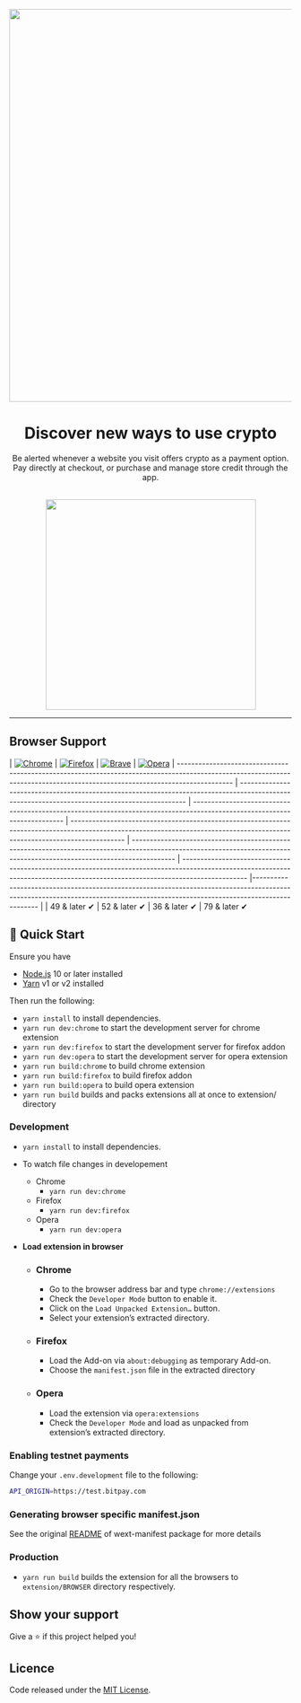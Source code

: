 <p align="center">
  <img width="700" src="https://bitpay.com/assets/extension-banner.png" />
</p>
<h1 align="center">
  Discover new ways to use crypto
</h1>
<p align="center">
  Be alerted whenever a website you visit offers crypto as a payment option.
  Pay directly at checkout, or purchase and manage store credit through the app.<br/><br/>
</p>
<p align="center">
  <img width="375" src="https://bitpay.com/img/demos/extension-demo-short.gif" />
</p>

<hr />

## Browser Support

| [![Chrome](https://raw.github.com/alrra/browser-logos/master/src/chrome/chrome_48x48.png)](https://chrome.google.com/webstore/detail/pay-with-bitpay/jkjgekcefbkpogohigkgooodolhdgcda) | [![Firefox](https://raw.github.com/alrra/browser-logos/master/src/firefox/firefox_48x48.png)](https://addons.mozilla.org/en-US/firefox/addon/pay-with-bitpay/) | [![Brave](https://raw.github.com/alrra/browser-logos/master/src/brave/brave_48x48.png)](https://chrome.google.com/webstore/detail/pay-with-bitpay/jkjgekcefbkpogohigkgooodolhdgcda) | [![Opera](https://raw.github.com/alrra/browser-logos/master/src/opera/opera_48x48.png)](https://addons.opera.com/en/extensions/details/pay-with-bitpay/) |
--------------------------------------------------------------------------------------------------------------------------------------------------------------------------- | --------------------------------------------------------------------------------------------------------------------------------------------- | ------------------------------------------------------------------------------------------------------------------------ | --------------------------------------------------------------------------------------------------------------------------------------------------------------------------- | ------------------------------------------------------------------------------------------------------------------------------------------------------------------------ | ------------------------------------------------------------------------------------------------------------------------------------------------------------------------------ |------------------------------------------------------------------------------------------------------------------------------------------------------------------------------ |
| 49 & later ✔ | 52 & later ✔ | 36 & later ✔ | 79 & later ✔

## 🚀 Quick Start

Ensure you have 
- [Node.js](https://nodejs.org) 10 or later installed
- [Yarn](https://yarnpkg.com) v1 or v2 installed

Then run the following:
- `yarn install` to install dependencies.
- `yarn run dev:chrome` to start the development server for chrome extension
- `yarn run dev:firefox` to start the development server for firefox addon
- `yarn run dev:opera` to start the development server for opera extension
- `yarn run build:chrome` to build chrome extension
- `yarn run build:firefox` to build firefox addon
- `yarn run build:opera` to build opera extension
- `yarn run build` builds and packs extensions all at once to extension/ directory

### Development

- `yarn install` to install dependencies.
- To watch file changes in developement

  - Chrome
    - `yarn run dev:chrome`
  - Firefox
    - `yarn run dev:firefox`
  - Opera
    - `yarn run dev:opera`

- **Load extension in browser**

  - ### Chrome

    - Go to the browser address bar and type `chrome://extensions`
    - Check the `Developer Mode` button to enable it.
    - Click on the `Load Unpacked Extension…` button.
    - Select your extension’s extracted directory.

  - ### Firefox

    - Load the Add-on via `about:debugging` as temporary Add-on.
    - Choose the `manifest.json` file in the extracted directory

  - ### Opera

    - Load the extension via `opera:extensions`
    - Check the `Developer Mode` and load as unpacked from extension’s extracted directory.


### Enabling testnet payments
Change your `.env.development` file to the following:

```bash
API_ORIGIN=https://test.bitpay.com
```
   
### Generating browser specific manifest.json
See the original [README](https://github.com/abhijithvijayan/wext-manifest) of wext-manifest package for more details

### Production

- `yarn run build` builds the extension for all the browsers to `extension/BROWSER` directory respectively.

## Show your support

Give a ⭐️ if this project helped you!

## Licence

Code released under the [MIT License](LICENSE).
